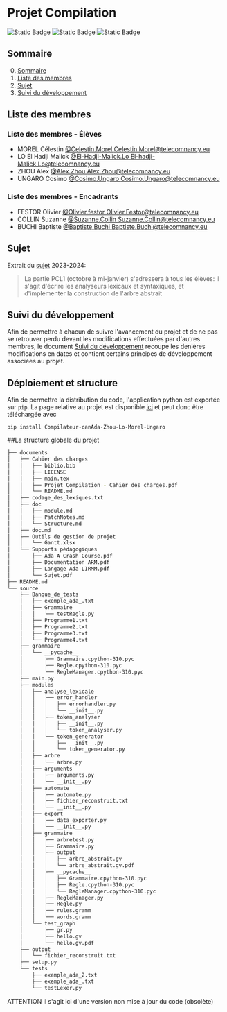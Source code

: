 # Projet Compilation

![Static Badge](https://img.shields.io/badge/Télécom-Projet_scolaire-purple)
![Static Badge](https://img.shields.io/badge/Langage-Python-yellow)
![Static Badge](https://img.shields.io/badge/Arbre-GraphViz-blue)

## Sommaire

0. [Sommaire](#Sommaire)
1. [Liste des membres](#liste-des-membres)
2. [Sujet](#Sujet)
3. [Suivi du développement](#suivi-du-developpement)


## Liste des membres

### Liste des membres - Élèves

* MOREL Célestin	[@Celestin.Morel		](https://gitlab.telecomnancy.univ-lorraine.fr/Celestin.Morel)[Celestin.Morel@telecomnancy.eu](mailto:Celestin.Morel@telecomnancy.eu)
* LO El Hadji Malick	[@El-Hadji-Malick.Lo	](https://gitlab.telecomnancy.univ-lorraine.fr/El-Hadji-Malick.Lo)[El-hadji-Malick.Lo@telecomnancy.eu](mailto:El-hadji-Malick.Lo@telecomnancy.eu)
* ZHOU Alex		[@Alex.Zhou			](https://gitlab.telecomnancy.univ-lorraine.fr/Alex.Zhou)[Alex.Zhou@telecomnancy.eu](mailto:alex.zhou@telecomnancy.eu)
* UNGARO Cosimo	[@Cosimo.Ungaro		](https://gitlab.telecomnancy.univ-lorraine.fr/Cosimo.Ungaro)[Cosimo.Ungaro@telecomnancy.eu](mailto:cosimo.ungaro@telecomnancy.eu)

### Liste des membres - Encadrants

* FESTOR Olivier	[@Olivier.festor			](https://gitlab.telecomnancy.univ-lorraine.fr/Olivier.Festor)[Olivier.Festor@telecomnancy.eu](mailto:Olivier.Festor@telecomnancy.eu)
* COLLIN Suzanne	[@Suzanne.Collin		](https://gitlab.telecomnancy.univ-lorraine.fr/Suzanne.Collin)[Suzanne.Collin@telecomnancy.eu](mailto:Olivier.Festor@telecomnancy.eu)
* BUCHI Baptiste	[@Baptiste.Buchi		](https://gitlab.telecomnancy.univ-lorraine.fr/baptiste.buchi)[Baptiste.Buchi@telecomnancy.eu](Baptiste.Buchi@telecomnancy.eu)


## Sujet

Extrait du [sujet](./documents/Sujet.pdf) 2023-2024:

> La partie PCL1 (octobre à mi-janvier) s'adressera à tous les élèves: il s'agit d'écrire les analyseurs lexicaux et syntaxiques, et d'implémenter la construction de l'arbre abstrait

## Suivi du développement
Afin de permettre à chacun de suivre l'avancement du projet et de ne pas se retrouver perdu devant les modifications effectuées par d'autres membres, le document [Suivi du développement](NULL) recoupe les denières modifications en dates et contient certains principes de développement associées au projet.

## Déploiement et structure
Afin de permettre la distribution du code, l'application python est exportée sur `pip`. La page relative au projet est disponible [ici](https://pypi.org/project/Compilateur-canAda-Zhou-Lo-Morel-Ungaro/) et peut donc être téléchargée avec
```
pip install Compilateur-canAda-Zhou-Lo-Morel-Ungaro
```


##La structure globale du projet
```bash
├── documents
│   ├── Cahier des charges
│   │   ├── biblio.bib
│   │   ├── LICENSE
│   │   ├── main.tex
│   │   ├── Projet Compilation - Cahier des charges.pdf
│   │   └── README.md
│   ├── codage_des_lexiques.txt
│   ├── doc
│   │   ├── module.md
│   │   ├── PatchNotes.md
│   │   └── Structure.md
│   ├── doc.md
│   ├── Outils de gestion de projet
│   │   └── Gantt.xlsx
│   └── Supports pédagogiques
│       ├── Ada A Crash Course.pdf
│       ├── Documentation ARM.pdf
│       ├── Langage Ada LIRMM.pdf
│       └── Sujet.pdf
├── README.md
└── source
    ├── Banque_de_tests
    │   ├── exemple_ada_.txt
    │   ├── Grammaire
    │   │   └── testRegle.py
    │   ├── Programme1.txt
    │   ├── Programme2.txt
    │   ├── Programme3.txt
    │   └── Programme4.txt
    ├── grammaire
    │   └── __pycache__
    │       ├── Grammaire.cpython-310.pyc
    │       ├── Regle.cpython-310.pyc
    │       └── RegleManager.cpython-310.pyc
    ├── main.py
    ├── modules
    │   ├── analyse_lexicale
    │   │   ├── error_handler
    │   │   │   ├── errorhandler.py
    │   │   │   └── __init__.py
    │   │   ├── token_analyser
    │   │   │   ├── __init__.py
    │   │   │   └── token_analyser.py
    │   │   └── token_generator
    │   │       ├── __init__.py
    │   │       └── token_generator.py
    │   ├── arbre
    │   │   └── arbre.py
    │   ├── arguments
    │   │   ├── arguments.py
    │   │   └── __init__.py
    │   ├── automate
    │   │   ├── automate.py
    │   │   ├── fichier_reconstruit.txt
    │   │   └── __init__.py
    │   ├── export
    │   │   ├── data_exporter.py
    │   │   └── __init__.py
    │   ├── grammaire
    │   │   ├── arbretest.py
    │   │   ├── Grammaire.py
    │   │   ├── output
    │   │   │   ├── arbre_abstrait.gv
    │   │   │   └── arbre_abstrait.gv.pdf
    │   │   ├── __pycache__
    │   │   │   ├── Grammaire.cpython-310.pyc
    │   │   │   ├── Regle.cpython-310.pyc
    │   │   │   └── RegleManager.cpython-310.pyc
    │   │   ├── RegleManager.py
    │   │   ├── Regle.py
    │   │   ├── rules.gramm
    │   │   └── words.gramm
    │   └── test_graph
    │       ├── gr.py
    │       ├── hello.gv
    │       └── hello.gv.pdf
    ├── output
    │   └── fichier_reconstruit.txt
    ├── setup.py
    └── tests
        ├── exemple_ada_2.txt
        ├── exemple_ada_.txt
        └── testLexer.py
```
ATTENTION il s'agit ici d'une version non mise à jour du code (obsolète)
